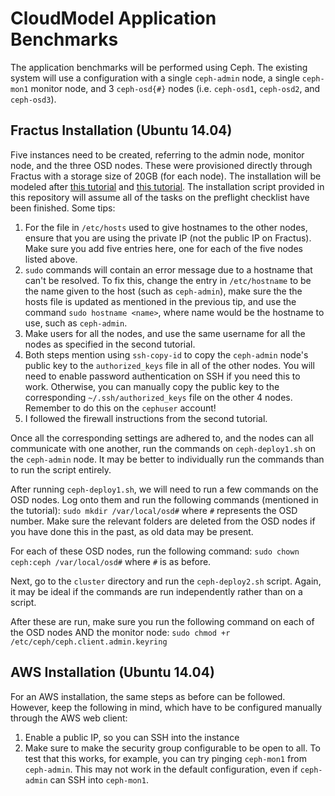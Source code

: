 CloudModel Application Benchmarks
============
The application benchmarks will be performed using Ceph. The existing system will use a configuration with a single `ceph-admin` node, a single `ceph-mon1` monitor node, and 3 `ceph-osd{#}` nodes (i.e. `ceph-osd1`, `ceph-osd2`, and `ceph-osd3`).

Fractus Installation (Ubuntu 14.04)
------------
Five instances need to be created, referring to the admin node, monitor node, and the three OSD nodes. These were provisioned directly through Fractus with a storage size of 20GB (for each node). The installation will be modeled after [this tutorial](http://docs.ceph.com/docs/master/start/quick-start-preflight/) and [this tutorial](https://www.howtoforge.com/tutorial/how-to-install-a-ceph-cluster-on-ubuntu-16-04/). The installation script provided in this repository will assume all of the tasks on the preflight checklist have been finished. Some tips:

1. For the file in `/etc/hosts` used to give hostnames to the other nodes, ensure that you are using the private IP (not the public IP on Fractus). Make sure you add five entries here, one for each of the five nodes listed above. 
2. `sudo` commands will contain an error message due to a hostname that can't be resolved. To fix this, change the entry in `/etc/hostname` to be the name given to the host (such as `ceph-admin`), make sure the the hosts file is updated as mentioned in the previous tip, and use the command `sudo hostname <name>`, where name would be the hostname to use, such as `ceph-admin`.
3. Make users for all the nodes, and use the same username for all the nodes as specified in the second tutorial.
4. Both steps mention using `ssh-copy-id` to copy the `ceph-admin` node's public key to the `authorized_keys` file in all of the other nodes. You will need to enable password authentication on SSH if you need this to work. Otherwise, you can manually copy the public key to the corresponding `~/.ssh/authorized_keys` file on the other 4 nodes. Remember to do this on the `cephuser` account!
5. I followed the firewall instructions from the second tutorial.

Once all the corresponding settings are adhered to, and the nodes can all communicate with one another, run the commands on `ceph-deploy1.sh` on the `ceph-admin` node. It may be better to individually run the commands than to run the script entirely.

After running `ceph-deploy1.sh`, we will need to run a few commands on the OSD nodes. Log onto them and run the following commands (mentioned in the tutorial):
`sudo mkdir /var/local/osd#`
 where `#` represents the OSD number. Make sure the relevant folders are deleted from the OSD nodes if you have done this in the past, as old data may be present.

For each of these OSD nodes, run the following command:
`sudo chown ceph:ceph /var/local/osd#`
where `#` is as before.

Next, go to the `cluster` directory and run the `ceph-deploy2.sh` script. Again, it may be ideal if the commands are run independently rather than on a script.

After these are run, make sure you run the following command on each of the OSD nodes AND the monitor node:
`sudo chmod +r /etc/ceph/ceph.client.admin.keyring`

AWS Installation (Ubuntu 14.04)
------------
For an AWS installation, the same steps as before can be followed. However, keep the following in mind, which have to be configured manually through the AWS web client:

1. Enable a public IP, so you can SSH into the instance
2. Make sure to make the security group configurable to be open to all. To test that this works, for example, you can try pinging `ceph-mon1` from `ceph-admin`. This may not work in the default configuration, even if `ceph-admin` can SSH into `ceph-mon1`.
